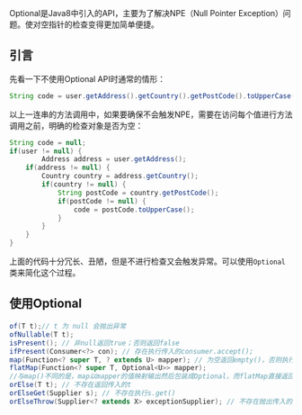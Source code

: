 Optional是Java8中引入的API，主要为了解决NPE（Null Pointer Exception）问题。使对空指针的检查变得更加简单便捷。

## 引言

先看一下不使用Optional API时通常的情形：

```java
String code = user.getAddress().getCountry().getPostCode().toUpperCase();
```

以上一连串的方法调用中，如果要确保不会触发NPE，需要在访问每个值进行方法调用之前，明确的检查对象是否为空：

```java
String code = null;
if(user != null) {
		Address address = user.getAddress();
  	if(address != null) {
      	Country country = address.getCountry();
      	if(country != null) {
          	String postCode = country.getPostCode();
          	if(postCode != null) {
              	code = postCode.toUpperCase();
            }
        }
    }
}
```

上面的代码十分冗长、丑陋，但是不进行检查又会触发异常。可以使用`Optional`类来简化这个过程。



## 使用Optional

#### 

```java
of(T t);// t 为 null 会抛出异常
ofNullable(T t);
isPresent(); // 非null返回true；否则返回false
ifPresent(Consumer<?> con); // 存在执行传入的consumer.accept();
map(Function<? super T, ? extends U> mapper); // 为空返回empty()，否则执行mapper.apply(value)
flatMap(Function<? super T, Optional<U>> mapper);
//与map()不同的是，map以mapper的值映射输出然后包装成Optional，而flatMap直接返回Optional
orElse(T t); // 不存在返回传入的t
orElseGet(Supplier s); // 不存在执行s.get()
orElseThrow(Supplier<? extends X> exceptionSupplier); // 不存在抛出传入的异常处理

```

